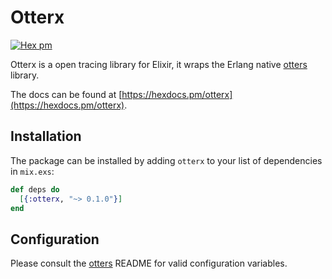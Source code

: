 # Otterx

[![Hex pm](http://img.shields.io/hexpm/v/otterx.svg?style=flat)](https://hex.pm/packages/otterx)

Otterx is a open tracing library for Elixir, it wraps the Erlang native [otters](https://github.com/project-fifo/otters) library.

The docs can be found at [https://hexdocs.pm/otterx](https://hexdocs.pm/otterx).

## Installation

The package can be installed by adding `otterx` to your list of dependencies in `mix.exs`:

```elixir
def deps do
  [{:otterx, "~> 0.1.0"}]
end
```

## Configuration

Please consult the [otters](https://github.com/project-fifo/otters) README for valid configuration variables.